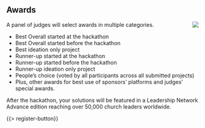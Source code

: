 ﻿## <i class="icon fa-trophy"></i> Awards

A panel of judges will select awards in multiple categories.
<img class="alignright" src="{{assets}}/images/winner.png" style="float:right"/>
* <i class="icon fa-trophy"></i> Best Overall started at the hackathon
* <i class="icon fa-trophy"></i> Best Overall started before the hackathon
* <i class="icon fa-trophy"></i> Best ideation only project
* <i class="icon fa-trophy"></i> Runner-up started at the hackathon
* <i class="icon fa-trophy"></i> Runner-up started before the hackathon
* <i class="icon fa-trophy"></i> Runner-up ideation only project
* <i class="icon fa-trophy"></i> People’s choice (voted by all participants across all submitted projects)
* <i class="icon fa-trophy"></i> Plus, other awards for best use of sponsors’ platforms and judges’ special awards.

After the hackathon, your solutions will be featured in a Leadership Network Advance edition reaching over 50,000 church leaders worldwide. 

{{> register-button}}
